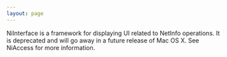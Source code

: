 ```yaml
---
layout: page
---
```




NiInterface is a framework for displaying UI related to NetInfo operations. It is deprecated and will go away in a future release of Mac OS X. See NiAccess for more information.
